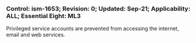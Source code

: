 ### Control: ism-1653; Revision: 0; Updated: Sep-21; Applicability: ALL; Essential Eight: ML3
<p>Privileged service accounts are prevented from accessing the internet, email and web services.</p>